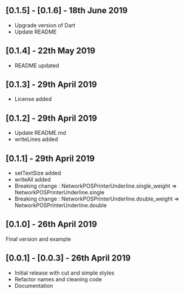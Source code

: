 ## [0.1.5] - [0.1.6] - 18th June 2019

* Upgrade version of Dart
* Update README

## [0.1.4] - 22th May 2019

* README updated

## [0.1.3] - 29th April 2019

* License added

## [0.1.2] - 29th April 2019

* Update README.md
* writeLines added

## [0.1.1] - 29th April 2019

* setTextSize added
* writeAll added
* Breaking change : NetworkPOSPrinterUnderline.single_weight => NetworkPOSPrinterUnderline.single
* Breaking change : NetworkPOSPrinterUnderline.double_weight => NetworkPOSPrinterUnderline.double

## [0.1.0] - 26th April 2019

Final version and example

## [0.0.1] - [0.0.3] - 26th April 2019

* Initial release with cut and simple styles
* Refactor names and cleaning code
* Documentation
